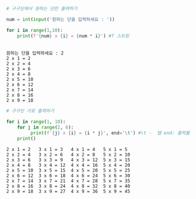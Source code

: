 ```python
# 구구단에서 원하는 단만 출력하기

num = int(input('원하는 단을 입력하세요 : '))

for i in range(1,10):
    print(f'{num} x {i} = {num * i}') #f 스트링
    
```

    원하는 단을 입력하세요 : 2
    2 x 1 = 2
    2 x 2 = 4
    2 x 3 = 6
    2 x 4 = 8
    2 x 5 = 10
    2 x 6 = 12
    2 x 7 = 14
    2 x 8 = 16
    2 x 9 = 18
    


```python
# 구구단 가로 출력하기

for i in range(1, 10):
    for j in range(2, 6):
         print(f'{j} x {i} = {i * j}', end='\t') #\t -  탭 end: 출력물
    print()
```

    2 x 1 = 2	3 x 1 = 3	4 x 1 = 4	5 x 1 = 5	
    2 x 2 = 4	3 x 2 = 6	4 x 2 = 8	5 x 2 = 10	
    2 x 3 = 6	3 x 3 = 9	4 x 3 = 12	5 x 3 = 15	
    2 x 4 = 8	3 x 4 = 12	4 x 4 = 16	5 x 4 = 20	
    2 x 5 = 10	3 x 5 = 15	4 x 5 = 20	5 x 5 = 25	
    2 x 6 = 12	3 x 6 = 18	4 x 6 = 24	5 x 6 = 30	
    2 x 7 = 14	3 x 7 = 21	4 x 7 = 28	5 x 7 = 35	
    2 x 8 = 16	3 x 8 = 24	4 x 8 = 32	5 x 8 = 40	
    2 x 9 = 18	3 x 9 = 27	4 x 9 = 36	5 x 9 = 45	
    


```python

```

